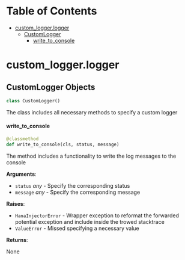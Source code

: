 # Table of Contents

* [custom\_logger.logger](#custom_logger.logger)
  * [CustomLogger](#custom_logger.logger.CustomLogger)
    * [write\_to\_console](#custom_logger.logger.CustomLogger.write_to_console)

<a id="custom_logger.logger"></a>

# custom\_logger.logger

<a id="custom_logger.logger.CustomLogger"></a>

## CustomLogger Objects

```python
class CustomLogger()
```

The class includes all necessary methods to specify a custom logger

<a id="custom_logger.logger.CustomLogger.write_to_console"></a>

#### write\_to\_console

```python
@classmethod
def write_to_console(cls, status, message)
```

The method includes a functionality to write the log messages to the console

**Arguments**:

- `status` _any_ - Specify the corresponding status
- `message` _any_ - Specify the corresponding message
  

**Raises**:

- `HanaInjectorError` - Wrapper exception to reformat the forwarded potential exception and include inside the trowed stacktrace
- `ValueError` - Missed specifying a necessary value
  

**Returns**:

  None

